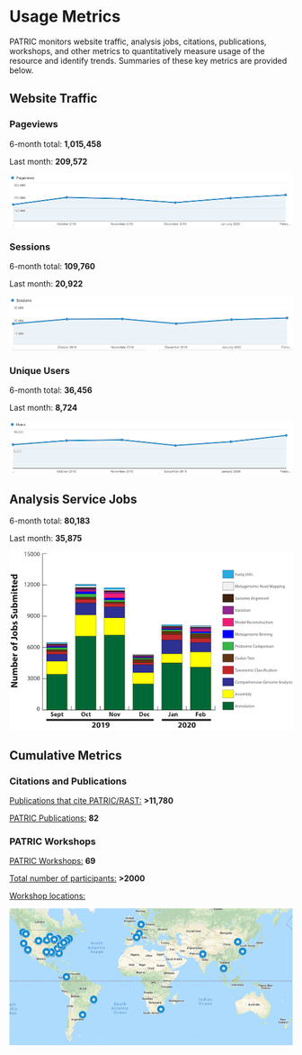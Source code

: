 # Usage Metrics
PATRIC monitors website traffic, analysis jobs, citations, publications, workshops, and other metrics to quantitatively measure usage of the resource and identify trends. Summaries of these key metrics are provided below.

## Website Traffic

### Pageviews
6-month total: **1,015,458**   

Last month: **209,572**

![Pageviews 6 months](_static/images/usage_metrics/pageviews_6_months_Feb2020.png)

### Sessions
6-month total: **109,760**   

Last month: **20,922** 

![Sessions 6 months](_static/images/usage_metrics/sessions_6_months_Feb2020.png)

### Unique Users
6-month total: **36,456**   

Last month: **8,724**

![Users 6 months](_static/images/usage_metrics/users_6_months_Feb2020.png)

## Analysis Service Jobs
6-month total: **80,183**   

Last month: **35,875**

![Service Jobs 6 months](_static/images/usage_metrics/analysis_jobs_6_months_Feb2020.png)


## Cumulative Metrics

### Citations and Publications

[Publications that cite PATRIC/RAST:](https://scholar.google.com/citations?user=Ov91kMAAAAAJ&hl=en&authuser=1) **>11,780**

[PATRIC Publications:](https://docs.patricbrc.org/publications.html) **82**

### PATRIC Workshops

[PATRIC Workshops:](https://docs.patricbrc.org/workshops.html) **69**

[Total number of participants:](https://docs.patricbrc.org/workshops.html) **>2000**

[Workshop locations:](https://docs.patricbrc.org/workshops.html)

![PATRIC workshop locations](_static/images/usage_metrics/workshop_map.png)


